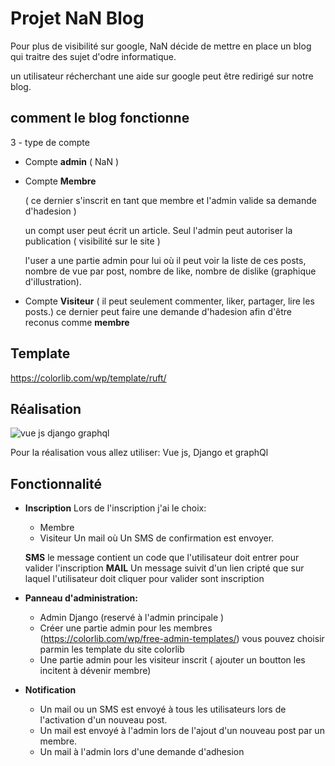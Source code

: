 # Projet NaN Blog



  Pour plus de visibilité sur google, NaN décide de mettre en place un blog qui traitre des sujet d'odre informatique.


  un utilisateur récherchant une aide sur google peut être redirigé sur notre blog.


## comment le blog fonctionne

3 - type de compte

  - Compte **admin** ( NaN )

  - Compte **Membre** 
  
    ( ce dernier s'inscrit en tant que membre et l'admin valide sa demande d'hadesion )
    
    un compt user peut écrit un article. Seul l'admin peut autoriser la publication ( visibilité sur le site )
  
    l'user a une partie admin pour lui où il peut voir la liste de ces posts, nombre de vue par post, nombre de like, nombre de dislike  (graphique d'illustration).


  - Compte **Visiteur**
    ( il peut seulement commenter, liker, partager, lire les posts.) ce dernier peut faire une demande d'hadesion afin d'être     reconus comme **membre**


## Template

https://colorlib.com/wp/template/ruft/


## Réalisation

![vue js django graphql](https://miro.medium.com/max/1200/1*KDLOb-elHdFuUMUrvU7kOw.png)



Pour la réalisation vous allez utiliser: Vue js, Django et graphQl



## Fonctionnalité

  - **Inscription**
    Lors de l'inscription j'ai le choix:
      - Membre
      - Visiteur
      Un mail où Un SMS de confirmation est envoyer.

      **SMS** le message contient un code que l'utilisateur doit entrer pour valider l'inscription
      **MAIL** Un message suivit d'un lien cripté que sur laquel l'utilisateur doit cliquer pour valider sont inscription

  - **Panneau d'administration:**
    - Admin Django (reservé à l'admin principale )
    - Créer une partie admin pour les membres (https://colorlib.com/wp/free-admin-templates/) vous pouvez choisir parmin les template du site colorlib
    - Une partie admin pour les visiteur inscrit ( ajouter un boutton les incitent à dévenir membre)

  - **Notification**

    - Un mail ou un SMS est envoyé à tous les utilisateurs lors de l'activation d'un nouveau post.
    - Un mail est envoyé à l'admin lors de l'ajout d'un nouveau post par un membre.
    - Un mail à l'admin lors d'une demande d'adhesion


